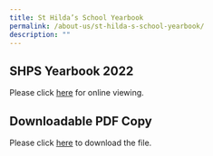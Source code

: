 ```yaml
---
title: St Hilda’s School Yearbook
permalink: /about-us/st-hilda-s-school-yearbook/
description: ""
---
```

SHPS Yearbook 2022
--------------------------------

Please click [here](https://online.fliphtml5.com/obrr/hozy/)
for online viewing.

Downloadable PDF Copy
----------------------------------

Please click [here](https://docs.google.com/forms/d/e/1FAIpQLSffVcFrB4saPwmI-Dob3eDsXIp-23uInU4Aw2MF6prcp7NItg/viewform) to download the file.